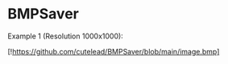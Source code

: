 # BMPSaver

Example 1 (Resolution 1000x1000):

[!https://github.com/cutelead/BMPSaver/blob/main/image.bmp]
